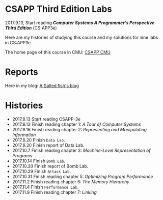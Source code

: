 # CSAPP Third Edition Labs

2017.9.13, Start reading ***Computer Systems A Programmer's Perspective Third Edition*** (CS:APP3e)

Here are my histories of studying this course and my solutions for nine labs in CS:APP3e.

The home page of this course in CMU: [CSAPP CMU](http://csapp.cs.cmu.edu/3e/labs.html)

# Reports

Here in my blog: [A Salted fish's blog](https://zxc479773533.github.io)

# Histories

* 2017.9.13 Start reading CSAPP-3e
* 2017.9.13 Finish reading chapter 1: *A Tour of Computer Systems*
* 2017.9.16 Finish reading chapter 2: *Representing and Manipulating Information*
* 2017.9.20 Finish `Data Lab`.
* 2017.9.20 Finish report of Data Lab.
* 2017.10.7 Finish reading chapter 3: *Machine-Level Representation of Programs*
* 2017.10.14 Finish `Bomb Lab`.
* 2017.10.20 Finish report of Bomb Lab.
* 2017.10.29 Finish `Attack Lab`.
* 2017.10.31 Finish reading chapter 5: *Optimizing Program Performance*
* 2017.11.2 Finish reading chapter 6: *The Memory Hierarchy*
* 2017.11.4 Finish `Performance Lab`.
* 2017.11.9 Finish reading chapter 7: *Linking*